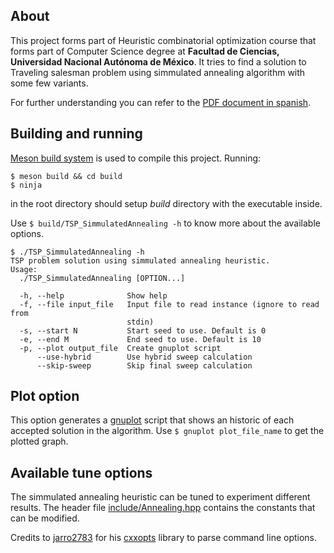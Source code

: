 ## About
This project forms part of Heuristic combinatorial optimization course that forms part of Computer Science degree at **Facultad de Ciencias, Universidad Nacional Autónoma de México**. It tries to find a solution to Traveling salesman problem using simmulated annealing algorithm with some few variants.

For further understanding you can refer to the [PDF document in spanish](tex/Recocido_Simulado.pdf).

## Building and running

[Meson build system](https://mesonbuild.com/index.html) is used to compile this project. Running:
```
$ meson build && cd build
$ ninja
```
in the root directory should setup *build* directory with the executable inside.

Use `$ build/TSP_SimmulatedAnnealing -h` to know more about the available options.
```
$ ./TSP_SimmulatedAnnealing -h
TSP problem solution using simmulated annealing heuristic.
Usage:
  ./TSP_SimmulatedAnnealing [OPTION...]

  -h, --help              Show help
  -f, --file input_file   Input file to read instance (ignore to read from
                          stdin)
  -s, --start N           Start seed to use. Default is 0
  -e, --end M             End seed to use. Default is 10
  -p, --plot output_file  Create gnuplot script
      --use-hybrid        Use hybrid sweep calculation
      --skip-sweep        Skip final sweep calculation
```

## Plot option
This option generates a [gnuplot](http://gnuplot.sourceforge.net) script that shows an historic of each accepted solution in the algorithm. Use `$ gnuplot plot_file_name` to get the plotted graph.

## Available tune options
The simmulated annealing heuristic can be tuned to experiment different results.
The header file [include/Annealing.hpp](include/Annealing.hpp) contains the constants that can be modified.

Credits to [jarro2783](https://github.com/jarro2783/) for his [cxxopts](https://github.com/jarro2783/cxxopts) library to parse command line options.